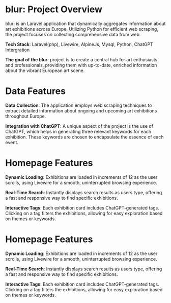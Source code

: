 blur: Project Overview
===

blur: is an Laravel application that dynamically aggregates information about art exhibitions across Europe. Utilizing Python for efficient web scraping, the project focuses on collecting comprehensive data from web.

**Tech Stack**: Laravel(php), Livewire, AlpineJs, Mysql, Python, ChatGPT Intergration

**The goal of the blur**: project is to create a central hub for art enthusiasts and professionals, providing them with up-to-date, enriched information about the vibrant European art scene.

Data Features
==
**Data Collection**: The application employs web scraping techniques to extract detailed information about ongoing and upcoming art exhibitions throughout Europe.

**Integration with ChatGPT**: A unique aspect of the project is the use of ChatGPT, which helps in generating three relevant keywords for each exhibition. These keywords are chosen to encapsulate the essence of each event.

Homepage Features
==
**Dynamic Loading**: Exhibitions are loaded in increments of 12 as the user scrolls, using Livewire for a smooth, uninterrupted browsing experience.

**Real-Time Search**: Instantly displays search results as users type, offering a fast and responsive way to find specific exhibitions.

**Interactive Tags**: Each exhibition card includes ChatGPT-generated tags. Clicking on a tag filters the exhibitions, allowing for easy exploration based on themes or keywords.

Homepage Features
==
**Dynamic Loading**: Exhibitions are loaded in increments of 12 as the user scrolls, using Livewire for a smooth, uninterrupted browsing experience.

**Real-Time Search**: Instantly displays search results as users type, offering a fast and responsive way to find specific exhibitions.

**Interactive Tags**: Each exhibition card includes ChatGPT-generated tags. Clicking on a tag filters the exhibitions, allowing for easy exploration based on themes or keywords.

